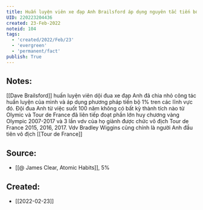 ```yaml
---
title: Huấn luyện viên xe đạp Anh Brailsford áp dụng nguyên tắc tiến bộ 1% và gặt hái thành công
UID: 220223204436
created: 23-Feb-2022
noteid: 104
tags:
  - 'created/2022/Feb/23'
  - 'evergreen'
  - 'permanent/fact'
publish: True
---
```

## Notes:
[[Dave Brailsford]] huấn luyện viên dội đua xe đạp Anh đã chia nhỏ công tác huấn luyện của mình và áp dụng phương pháp tiến bộ 1% tren các lĩnh vực đó. Đội đua Anh từ việc suốt 100 năm không có bất kỳ thành tích nào từ Olymic và Tour de France đã liên tiếp đoạt phần lớn huy chương vàng Olympic 2007-2017 và 3 lần vdv của họ giành được chức vô địch Tour de France 2015, 2016, 2017. Vdv Bradley Wiggins cũng chính là người Anh đầu tiên vô địch [[Tour de France]]

## Source:
- [[@ James Clear, Atomic Habits]], 5%




## Created:
- [[2022-02-23]]
